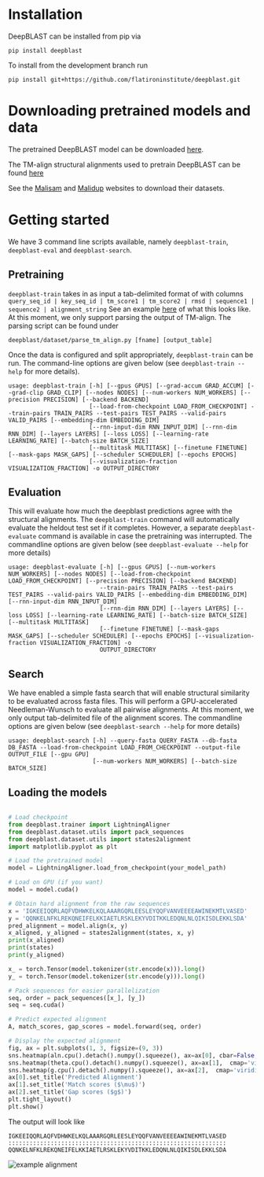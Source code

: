# Installation

DeepBLAST can be installed from pip via

```
pip install deepblast
```

To install from the development branch run

```
pip install git+https://github.com/flatironinstitute/deepblast.git
```

# Downloading pretrained models and data

The pretrained DeepBLAST model can be downloaded [here](https://users.flatironinstitute.org/jmorton/public_www/deepblast-public-data/checkpoints/epoch=9.pt).

The TM-align structural alignments used to pretrain DeepBLAST can be found [here](https://users.flatironinstitute.org/jmorton/public_www/deepblast-public-data/tmalign.tar.gz)


See the [Malisam](http://prodata.swmed.edu/malisam/) and [Malidup](http://prodata.swmed.edu/malidup/) websites to download their datasets.



# Getting started

We have 3 command line scripts available, namely `deepblast-train`, `deepblast-eval` and `deepblast-search`.

## Pretraining

`deepblast-train` takes in as input a tab-delimited format of with columns
`query_seq_id | key_seq_id | tm_score1 | tm_score2 | rmsd | sequence1 | sequence2 | alignment_string`
See an example [here](https://raw.githubusercontent.com/flatironinstitute/deepblast/master/data/tm_align_output_10k.tab) of what this looks like. At this moment, we only support parsing the output of TM-align. The parsing script can be found under

`deepblast/dataset/parse_tm_align.py [fname] [output_table]`

Once the data is configured and split appropriately, `deepblast-train` can be run.
The command-line options are given below (see `deepblast-train --help` for more details).

```
usage: deepblast-train [-h] [--gpus GPUS] [--grad-accum GRAD_ACCUM] [--grad-clip GRAD_CLIP] [--nodes NODES] [--num-workers NUM_WORKERS] [--precision PRECISION] [--backend BACKEND]
                       [--load-from-checkpoint LOAD_FROM_CHECKPOINT] --train-pairs TRAIN_PAIRS --test-pairs TEST_PAIRS --valid-pairs VALID_PAIRS [--embedding-dim EMBEDDING_DIM]
                       [--rnn-input-dim RNN_INPUT_DIM] [--rnn-dim RNN_DIM] [--layers LAYERS] [--loss LOSS] [--learning-rate LEARNING_RATE] [--batch-size BATCH_SIZE]
                       [--multitask MULTITASK] [--finetune FINETUNE] [--mask-gaps MASK_GAPS] [--scheduler SCHEDULER] [--epochs EPOCHS]
                       [--visualization-fraction VISUALIZATION_FRACTION] -o OUTPUT_DIRECTORY
```

## Evaluation

This will evaluate how much the deepblast predictions agree with the structural alignments.
The `deepblast-train` command will automatically evaluate the heldout test set if it completes.
However, a separate `deepblast-evaluate` command is available in case the pretraining was interrupted.  The commandline options are given below (see `deepblast-evaluate --help` for more details)

```
usage: deepblast-evaluate [-h] [--gpus GPUS] [--num-workers NUM_WORKERS] [--nodes NODES] [--load-from-checkpoint LOAD_FROM_CHECKPOINT] [--precision PRECISION] [--backend BACKEND]
                          --train-pairs TRAIN_PAIRS --test-pairs TEST_PAIRS --valid-pairs VALID_PAIRS [--embedding-dim EMBEDDING_DIM] [--rnn-input-dim RNN_INPUT_DIM]
                          [--rnn-dim RNN_DIM] [--layers LAYERS] [--loss LOSS] [--learning-rate LEARNING_RATE] [--batch-size BATCH_SIZE] [--multitask MULTITASK]
                          [--finetune FINETUNE] [--mask-gaps MASK_GAPS] [--scheduler SCHEDULER] [--epochs EPOCHS] [--visualization-fraction VISUALIZATION_FRACTION] -o
                          OUTPUT_DIRECTORY
```

## Search

We have enabled a simple fasta search that will enable structural similarity to be evaluated across fasta files.  This will perform a GPU-accelerated Needleman-Wunsch to evaluate all pairwise alignments.  At this moment, we only output tab-delimited file of the alignment scores.  The commandline options are given below (see `deepblast-search --help` for more details)

```
usage: deepblast-search [-h] --query-fasta QUERY_FASTA --db-fasta DB_FASTA --load-from-checkpoint LOAD_FROM_CHECKPOINT --output-file OUTPUT_FILE [--gpu GPU]
                        [--num-workers NUM_WORKERS] [--batch-size BATCH_SIZE]
```

## Loading the models

```python

# Load checkpoint
from deepblast.trainer import LightningAligner
from deepblast.dataset.utils import pack_sequences
from deepblast.dataset.utils import states2alignment
import matplotlib.pyplot as plt

# Load the pretrained model
model = LightningAligner.load_from_checkpoint(your_model_path)

# Load on GPU (if you want)
model = model.cuda()

# Obtain hard alignment from the raw sequences
x = 'IGKEEIQQRLAQFVDHWKELKQLAAARGQRLEESLEYQQFVANVEEEEAWINEKMTLVASED'
y = 'QQNKELNFKLREKQNEIFELKKIAETLRSKLEKYVDITKKLEDQNLNLQIKISDLEKKLSDA'
pred_alignment = model.align(x, y)
x_aligned, y_aligned = states2alignment(states, x, y)
print(x_aligned)
print(states)
print(y_aligned)

x_ = torch.Tensor(model.tokenizer(str.encode(x))).long()
y_ = torch.Tensor(model.tokenizer(str.encode(y))).long()

# Pack sequences for easier parallelization
seq, order = pack_sequences([x_], [y_])
seq = seq.cuda()

# Predict expected alignment
A, match_scores, gap_scores = model.forward(seq, order)

# Display the expected alignment
fig, ax = plt.subplots(1, 3, figsize=(9, 3))
sns.heatmap(aln.cpu().detach().numpy().squeeze(), ax=ax[0], cbar=False,  cmap='viridis')
sns.heatmap(theta.cpu().detach().numpy().squeeze(), ax=ax[1],  cmap='viridis')
sns.heatmap(g.cpu().detach().numpy().squeeze(), ax=ax[2],  cmap='viridis')
ax[0].set_title('Predicted Alignment')
ax[1].set_title('Match scores ($\mu$)')
ax[2].set_title('Gap scores ($g$)')
plt.tight_layout()
plt.show()
```

The output will look like
```
IGKEEIQQRLAQFVDHWKELKQLAAARGQRLEESLEYQQFVANVEEEEAWINEKMTLVASED
::::::::::::::::::::::::::::::::::::::::::::::::::::::::::::::
QQNKELNFKLREKQNEIFELKKIAETLRSKLEKYVDITKKLEDQNLNLQIKISDLEKKLSDA
```

![](https://raw.githubusercontent.com/flatironinstitute/deepblast/master/imgs/example-alignment.png "example alignment")
